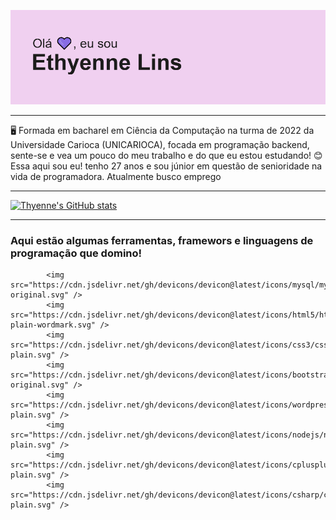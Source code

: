 


![Thyenneheader](img/header.png)


_________________________________________________________________________________________________________________________________________________________________________________

🖥 Formada em bacharel em Ciência da Computação na turma de 2022 da Universidade Carioca (UNICARIOCA), focada em programação backend, sente-se e vea um pouco do meu trabalho e do que eu estou estudando! 
😊 Essa aqui sou eu! tenho 27 anos e sou júnior em questão de senioridade na vida de programadora. Atualmente busco emprego


_________________________________________________________________________________________________________________________________________________________________________________

[![Thyenne's GitHub stats](https://github-readme-stats.vercel.app/api?username=Thyenne)](https://github.com/thyenne/github-readme-stats)
_________________________________________________________________________________________________________________________________________________________________________________

### Aqui estão algumas ferramentas, framewors e linguagens de programação que domino!


            <img src="https://cdn.jsdelivr.net/gh/devicons/devicon@latest/icons/mysql/mysql-original.svg" />
            <img src="https://cdn.jsdelivr.net/gh/devicons/devicon@latest/icons/html5/html5-plain-wordmark.svg" />
            <img src="https://cdn.jsdelivr.net/gh/devicons/devicon@latest/icons/css3/css3-plain.svg" />
            <img src="https://cdn.jsdelivr.net/gh/devicons/devicon@latest/icons/bootstrap/bootstrap-original.svg" />  
            <img src="https://cdn.jsdelivr.net/gh/devicons/devicon@latest/icons/wordpress/wordpress-plain.svg" />
            <img src="https://cdn.jsdelivr.net/gh/devicons/devicon@latest/icons/nodejs/nodejs-plain.svg" />
            <img src="https://cdn.jsdelivr.net/gh/devicons/devicon@latest/icons/cplusplus/cplusplus-plain.svg" />
            <img src="https://cdn.jsdelivr.net/gh/devicons/devicon@latest/icons/csharp/csharp-plain.svg" />
          
          